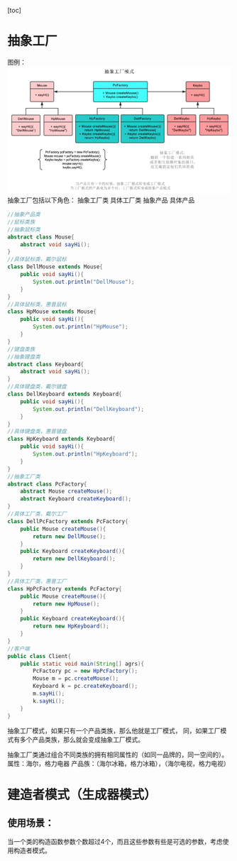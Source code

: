 
[toc]
# 抽象工厂
图例：
![avator](pic\2021-06-25_233247.png)
抽象工厂包括以下角色：
抽象工厂类
具体工厂类
抽象产品
具体产品
```java
//抽象产品类
//鼠标类族
//抽象鼠标类
abstract class Mouse{
    abstract void sayHi();
}
//具体鼠标类，戴尔鼠标
class DellMouse extends Mouse{
    public void sayHi(){
        System.out.println("DellMouse");
    }
}
//具体鼠标类，惠普鼠标
class HpMouse extends Mouse{
    public void sayHi(){
        System.out.println("HpMouse");
    }
}
//键盘类族
//抽象键盘类
abstract class Keyboard{
    abstract void sayHi();
}
//具体键盘类，戴尔键盘
class DellKeyboard extends Keyboard{
    public void sayHi(){
        System.out.println("DellKeyboard");
    }
}
//具体键盘类，惠普键盘
class HpKeyboard extends Keyboard{
    public void sayHi(){
        System.out.println("HpKeyboard");
    }
}
//抽象工厂类
abstract class PcFactory{
    abstract Mouse createMouse();
    abstract Keyboard createKeyboard();
}
//具体工厂类，戴尔工厂
class DellPcFactory extends PcFactory{
    public Mouse createMouse(){
        return new DellMouse();
    }
    public Keyboard createKeyboard(){
        return new DellKeyboard();
    }
}
//具体工厂类，惠普工厂
class HpPcFactory extends PcFactory{
    public Mouse createMouse(){
        return new HpMouse();
    }
    public Keyboard createKeyboard(){
        return new HpKeyboard();
    }
}
//客户端
public class Client{
    public static void main(String[] agrs){
        PcFactory pc = new HpPcFactory();
        Mouse m = pc.createMouse();
        Keyboard k = pc.createKeyboard();
        m.sayHi();
        k.sayHi();
    }
}
```
抽象工厂模式，如果只有一个产品类族，那么他就是工厂模式，
同，如果工厂模式有多个产品类族，那么就会变成抽象工厂模式。

抽象工厂类通过组合不同类族的拥有相同属性的（如同一品牌的，同一空间的）。
属性：海尔，格力电器
产品族：（海尔冰箱，格力冰箱），（海尔电视，格力电视）

# 建造者模式（生成器模式）
## 使用场景：
当一个类的构造函数参数个数超过4个，而且这些参数有些是可选的参数，考虑使用构造者模式。